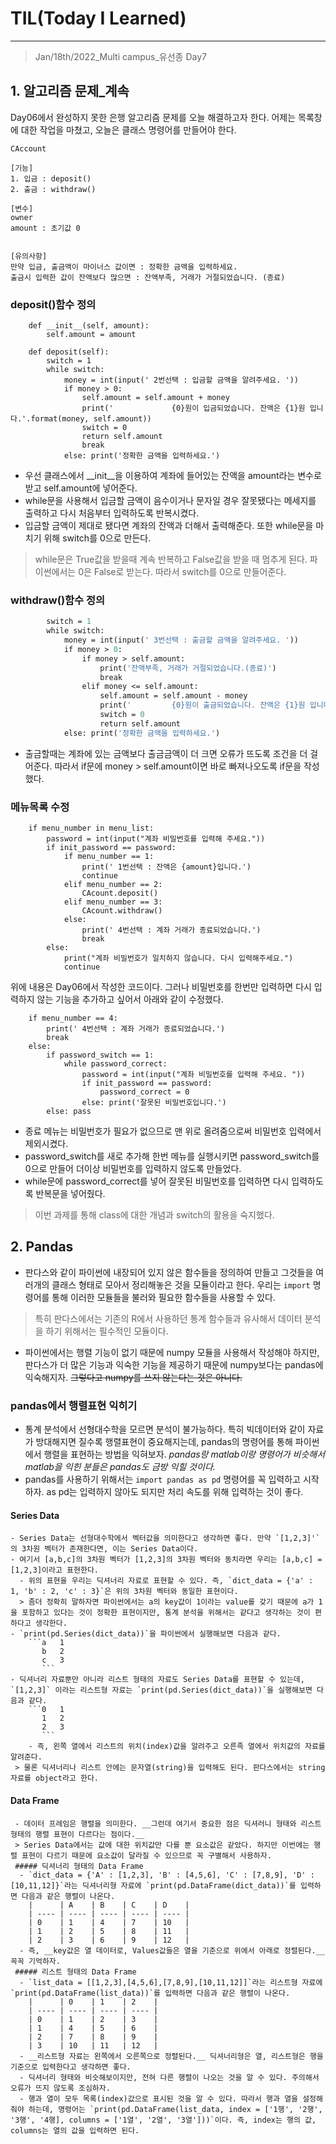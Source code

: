 # TIL(Today I Learned)

___

> Jan/18th/2022_Multi campus_유선종 Day7

## 1. 알고리즘 문제_계속
Day06에서 완성하지 못한 은행 알고리즘 문제를 오늘 해결하고자 한다. 어제는 목록창에 대한 작업을 마쳤고, 오늘은 클래스 명령어를 만들어야 한다.

```[class명]
CAccount

[기능]
1. 입금 : deposit()
2. 출금 : withdraw()

[변수]
owner
amount : 초기값 0


[유의사항]
만약 입금, 출금액이 마이너스 값이면 : 정확한 금액을 입력하세요.
출금시 입력한 값이 잔액보다 많으면 : 잔액부족, 거래가 거절되었습니다. (종료)
```
### deposit()함수 정의
```class CAccount:
    def __init__(self, amount):
        self.amount = amount
    
    def deposit(self):
        switch = 1
        while switch:
            money = int(input(' 2번선택 : 입금할 금액을 알려주세요. '))
            if money > 0:
                self.amount = self.amount + money
                print('             {0}원이 입금되었습니다. 잔액은 {1}원 입니다.'.format(money, self.amount))
                switch = 0
                return self.amount
                break
            else: print('정확한 금액을 입력하세요.')
```
 - 우선 클래스에서 __init__을 이용하여 계좌에 들어있는 잔액을 amount라는 변수로 받고 self.amount에 넣어준다.
 - while문을 사용해서 입금할 금액이 음수이거나 문자일 경우 잘못됐다는 메세지를 출력하고 다시 처음부터 입력하도록 반복시켰다.
 - 입금할 금액이 제대로 됐다면 계좌의 잔액과 더해서 출력해준다. 또한 while문을 마치기 위해 switch를 0으로 만든다.
 > while문은 True값을 받을때 계속 반복하고 False값을 받을 때 멈추게 된다. 파이썬에서는 0은 False로 받는다. 따라서 switch를 0으로 만들어준다.

### withdraw()함수 정의
```def withdraw(self):
        switch = 1
        while switch:
            money = int(input(' 3번선택 : 출금할 금액을 알려주세요. '))
            if money > 0:
                if money > self.amount:
                    print('잔액부족, 거래가 거절되었습니다.(종료)')
                    break
                elif money <= self.amount:
                    self.amount = self.amount - money
                    print('         {0}원이 출금되었습니다. 잔액은 {1}원 입니다.'.format(money, self.amount))
                    switch = 0
                    return self.amount
            else: print('정확한 금액을 입력하세요.')
```
 - 출금할때는 계좌에 있는 금액보다 출금금액이 더 크면 오류가 뜨도록 조건을 더 걸어준다. 따라서 if문에 money > self.amount이면 바로 빠져나오도록 if문을 작성했다.

### 메뉴목록 수정
```menu_number = int(input("메뉴를 선택해 주세요."))
    if menu_number in menu_list:
        password = int(input("계좌 비밀번호를 입력해 주세요."))
        if init_password == password:
            if menu_number == 1:
                print(' 1번선택 : 잔액은 {amount}입니다.')
                continue
            elif menu_number == 2:
                CAcount.deposit()
            elif menu_number == 3:
                CAcount.withdraw()
            else:
                print(' 4번선택 : 계좌 거래가 종료되었습니다.')
                break
        else:
            print("계좌 비밀번호가 일치하지 않습니다. 다시 입력해주세요.")
            continue
```
위에 내용은 Day06에서 작성한 코드이다. 그러나 비밀번호를 한번만 입력하면 다시 입력하지 않는 기능을 추가하고 싶어서 아래와 같이 수정했다.
```menu_number = int(input("메뉴를 선택해 주세요. "))
    if menu_number == 4:
        print(' 4번선택 : 계좌 거래가 종료되었습니다.')
        break
    else:
        if password_switch == 1:
            while password_correct:
                password = int(input("계좌 비밀번호를 입력해 주세요. "))
                if init_password == password:
                    password_correct = 0
                else: print('잘못된 비밀번호입니다.')
        else: pass
```
 - 종료 메뉴는 비밀번호가 필요가 없으므로 맨 위로 올려줌으로써 비밀번호 입력에서 제외시켰다.
 - password_switch를 새로 추가해 한번 메뉴를 실행시키면 password_switch를 0으로 만들어 더이상 비밀번호를 입력하지 않도록 만들었다.
 - while문에 password_correct를 넣어 잘못된 비밀번호를 입력하면 다시 입력하도록 반복문을 넣어줬다.
 > 이번 과제를 통해 class에 대한 개념과 switch의 활용을 숙지했다.
## 2. Pandas
 - 판다스와 같이 파이썬에 내장되어 있지 않은 함수들을 정의하여 만들고 그것들을 여러개의 클래스 형태로 모아서 정리해놓은 것을 모듈이라고 한다. 우리는 `import` 명령어를 통해 이러한 모듈들을 불러와 필요한 함수들을 사용할 수 있다.
 > 특히 판다스에서는 기존의 R에서 사용하던 통계 함수들과 유사해서 데이터 분석을 하기 위해서는 필수적인 모듈이다.
 - 파이썬에서는 행렬 기능이 없기 때문에 numpy 모듈을 사용해서 작성해야 하지만, 판다스가 더 많은 기능과 익숙한 기능을 제공하기 때문에 numpy보다는 pandas에 익숙해지자. ~~그렇다고 numpy를 쓰지 않는다는 것은 아니다.~~
  ### pandas에서 행렬표현 익히기
  - 통계 분석에서 선형대수학을 모르면 분석이 불가능하다. 특히 빅데이터와 같이 자료가 방대해지면 질수록 행렬표현이 중요해지는데, pandas의 명령어를 통해 파이썬에서 행렬을 표현하는 방법을 익혀보자. _pandas랑 matlab이랑 명령어가 비슷해서 matlab을 익힌 분들은 pandas도 금방 익힐 것이다._
  - pandas를 사용하기 위해서는 `import pandas as pd` 명령어를 꼭 입력하고 시작하자. as pd는 입력하지 않아도 되지만 처리 속도를 위해 입력하는 것이 좋다.
   #### Series Data
    - Series Data는 선형대수학에서 벡터값을 의미한다고 생각하면 좋다. 만약 `[1,2,3]'` 의 3차원 벡터가 존재한다면, 이는 Series Data이다.
    - 여기서 [a,b,c]의 3차원 벡터가 [1,2,3]의 3차원 벡터와 동치라면 우리는 [a,b,c] = [1,2,3]이라고 표현한다.
      - 위의 표현을 우리는 딕셔너리 자료로 표현할 수 있다. 즉, `dict_data = {'a' : 1, 'b' : 2, 'c' : 3}`은 위의 3차원 벡터와 동일한 표현이다.
      > 좀더 정확히 말하자면 파이썬에서는 a의 key값이 1이라는 value를 갖기 때문에 a가 1을 포함하고 있다는 것이 정확한 표현이지만, 통계 분석을 위해서는 같다고 생각하는 것이 편하다고 생각한다.
    - `print(pd.Series(dict_data))`을 파이썬에서 실행해보면 다음과 같다.
        ```a   1
           b   2
           c   3
           ```
    - 딕셔너리 자료뿐만 아니라 리스트 형태의 자료도 Series Data를 표현할 수 있는데, `[1,2,3]` 이라는 리스트형 자료는 `print(pd.Series(dict_data))`을 실행해보면 다음과 같다.
        ```0   1
           1   2
           2   3
           ```
        - 즉, 왼쪽 열에서 리스트의 위치(index)값을 알려주고 오른족 열에서 위치값의 자료를 알려준다.
     > 물론 딕셔너리나 리스트 안에는 문자열(string)을 입력해도 된다. 판다스에서는 string 자료를 object라고 한다.
   #### Data Frame
     - 데이터 프레임은 행렬을 의미한다. __그런데 여기서 중요한 점은 딕셔러니 형태와 리스트 형태의 행렬 표현이 다르다는 점이다.__
     > Series Data에서는 값에 대한 위치값만 다를 뿐 요소값은 같았다. 하지만 이번에는 행렬 표현이 다르기 때문에 요소값이 달라질 수 있으므로 꼭 구별해서 사용하자.
     ##### 딕셔너리 형태의 Data Frame
      - `dict_data = {'A' : [1,2,3], 'B' : [4,5,6], 'C' : [7,8,9], 'D' : [10,11,12]}`라는 딕셔너리형 자료에 `print(pd.DataFrame(dict_data))`를 입력하면 다음과 같은 행렬이 나온다.
        |      | A    | B    | C    | D    |
        | ---- | ---- | ---- | ---- | ---- |
        | 0    | 1    | 4    | 7    | 10   |
        | 1    | 2    | 5    | 8    | 11   |
        | 2    | 3    | 6    | 9    | 12   |
      - 즉, __key값은 열 데이터로, Values값들은 열을 기준으로 위에서 아래로 정렬된다.__ 꼭꼭 기억하자.
     ##### 리스트 형태의 Data Frame
      - `list_data = [[1,2,3],[4,5,6],[7,8,9],[10,11,12]]`라는 리스트형 자료에 `print(pd.DataFrame(list_data))`를 입력하면 다음과 같은 행렬이 나온다.
        |      | 0    | 1    | 2    |
        | ---- | ---- | ---- | ---- |
        | 0    | 1    | 2    | 3    |
        | 1    | 4    | 5    | 6    |
        | 2    | 7    | 8    | 9    |
        | 3    | 10   | 11   | 12   |
      - __리스트형 자료는 왼쪽에서 오른쪽으로 정렬된다.__ 딕셔너리형은 열, 리스트형은 행을 기준으로 입력한다고 생각하면 좋다.
      - 딕셔너리 형태와 비슷해보이지만, 전혀 다른 행렬이 나오는 것을 알 수 있다. 주의해서 오류가 뜨지 않도록 조심하자.
      - 행과 열이 모두 목록(index)값으로 표시된 것을 알 수 있다. 따라서 행과 열을 설정해줘야 하는데, 명령어는 `print(pd.DataFrame(list_data, index = ['1행', '2행', '3행', '4행], columns = ['1열', '2열', '3열']))`이다. 즉, index는 행의 값, columns는 열의 값을 입력하면 된다.